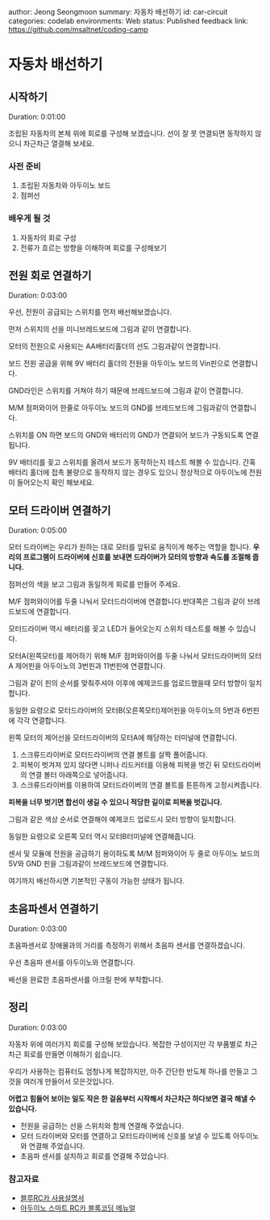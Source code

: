 author: Jeong Seongmoon
summary: 자동차 배선하기
id: car-circuit
categories: codelab
environments: Web
status: Published
feedback link: https://github.com/msaltnet/coding-camp

# 자동차 배선하기

## 시작하기
Duration: 0:01:00

조립된 자동차의 본체 위에 회로를 구성해 보겠습니다. 선이 잘 못 연결되면 동작하지 않으니 차근차근 열결해 보세요.

### 사전 준비
1. 조립된 자동차와 아두이노 보드
2. 점퍼선

### 배우게 될 것
1. 자동차의 회로 구성
1. 전류가 흐르는 방향을 이해하며 회로를 구성해보기

## 전원 회로 연결하기
Duration: 0:03:00

우선, 전원이 공급되는 스위치를 먼저 배선해보겠습니다.

먼저 스위치의 선을 미니브레드보드에 그림과 같이 연결합니다.

모터의 전원으로 사용되는 AA배터리홀더의 선도 그림과같이 연결합니다.


보드 전원 공급을 위해 9V 배터리 홀더의 전원을 아두이노 보드의 Vin핀으로 연결합니다.

GND라인은 스위치를 거쳐야 하기 때문에 브레드보드에 그림과 같이 연결합니다.

M/M 점퍼와이어 한줄로 아두이노 보드의 GND를 브레드보드에 그림과같이 연결합니다.

스위치를 ON 하면 보드의 GND와 배터리의 GND가 연결되어 보드가 구동되도록 연결됩니다.

9V 배터리를 꽂고 스위치를 올려서 보드가 동작하는지 테스트 해볼 수 있습니다. 간혹 배터리 홀더에 접촉 불량으로 동작하지 않는 경우도 있으니 정상적으로 아두이노에 전원이 들어오는지 확인 해보세요.


## 모터 드라이버 연결하기
Duration: 0:05:00

모터 드라이버는 우리가 원하는 대로 모터를 앞뒤로 움직이게 해주는 역할을 합니다. **우리의 프로그램이 드라이버에 신호를 보내면 드라이버가 모터의 방향과 속도를 조절해 줍니다.**

점퍼선의 색을 보고 그림과 동일하게 회로를 만들어 주세요.

M/F 점퍼와이어를 두줄 나눠서 모터드라이버에 연결합니다.반대쪽은 그림과 같이 브레드보드에 연결합니다.

모터드라이버 역시 배터리를 꽂고 LED가 들어오는지 스위치 테스트를 해볼 수 있습니다. 



모터A(왼쪽모터)를 제어하기 위해 M/F 점퍼와이어를 두줄 나눠서 모터드라이버의 모터A 제어핀을 아두이노의 3번핀과 11번핀에 연결합니다.

그림과 같이 핀의 순서를 맞춰주셔야 이후에 예제코드를 업로드했을때 모터 방향이 일치합니다.

동일한 요령으로 모터드라이버의 모터B(오른쪽모터)제어핀을 아두이노의 5번과 6번핀에 각각 연결합니다.



왼쪽 모터의 제어선을 모터드라이버의 모터A에 해당하는 터미널에 연결합니다.

1. 스크류드라이버로 모터드라이버의 연결 볼트를 살짝 풀어줍니다.
2. 피복이 벗겨져 있지 않다면 니퍼나 리드커터를 이용해 피복을 벗긴 뒤 모터드라이버의 연결 볼터 아래쪽으로 넣어줍니다.
3. 스크류드라이버를 이용하여 모터드라이버의 연결 볼트를 튼튼하게 고정시켜줍니다.

**피복을 너무 벗기면 합선이 생길 수 있으니 적당한 길이로 피복을 벗깁니다.**

그림과 같은 색상 순서로 연결해야 예제코드 업로드시 모터 방향이 일치합니다.



동일한 요령으로 오른쪽 모터 역시 모터B터미널에 연결해줍니다.



센서 및 모듈에 전원을 공급하기 용이하도록 M/M 점퍼와이어 두 줄로 아두이노 보드의 5V와 GND 핀을 그림과같이 브레드보드에 연결합니다.

여기까지 배선하시면 기본적인 구동이 가능한 상태가 됩니다.

## 초음파센서 연결하기
Duration: 0:03:00

초음파센서로 장애물과의 거리를 측정하기 위해서 초음파 센서를 연결하겠습니다.

우선 초음파 센서를 아두이노와 연결합니다.

배선을 완료한 초음파센서를 아크릴 판에 부착합니다.

## 정리
Duration: 0:03:00

자동차 위에 여러가지 회로를 구성해 보았습니다. 복잡한 구성이지만 각 부품별로 차근차근 회로를 만들면 이해하기 쉽습니다.

우리가 사용하는 컴퓨터도 엄청나게 복잡하지만, 아주 간단한 반도체 하나를 만들고 그것을 여러개 만들어서 모은것입니다.

**어렵고 힘들어 보이는 일도 작은 한 걸음부터 시작해서 차근차근 하다보면 결국 해낼 수 있습니다.**

- 전원을 공급하는 선을 스위치와 함께 연결해 주었습니다.
- 모터 드라이버와 모터를 연결하고 모터드라이버에 신호를 보낼 수 있도록 아두이노와 연결해 주었습니다.
- 초음파 센서를 설치하고 회로를 연결해 주었습니다.

### 참고자료
- [블루RC카 사용설명서](https://www.devicemart.co.kr/goods/download?id=1385495&rank=1)
- [아두이노 스마트 RC카 블록코딩 메뉴얼](https://www.devicemart.co.kr/goods/download?id=1385495&rank=2)
